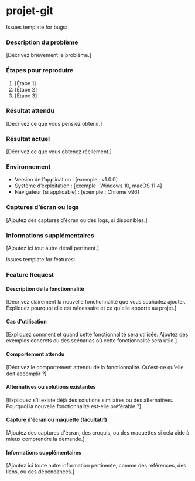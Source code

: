 # projet-git

Issues template for bugs:

### Description du problème

[Décrivez brièvement le problème.]

### Étapes pour reproduire

1. [Étape 1]
2. [Étape 2]
3. [Étape 3]

### Résultat attendu

[Décrivez ce que vous pensiez obtenir.]

### Résultat actuel

[Décrivez ce que vous obtenez réellement.]

### Environnement

-   Version de l’application : [exemple : v1.0.0]
-   Système d’exploitation : [exemple : Windows 10, macOS 11.4]
-   Navigateur (si applicable) : [exemple : Chrome v96]

### Captures d’écran ou logs

[Ajoutez des captures d’écran ou des logs, si disponibles.]

### Informations supplémentaires

[Ajoutez ici tout autre détail pertinent.]

Issues template for features:

### **Feature Request**

#### Description de la fonctionnalité

[Décrivez clairement la nouvelle fonctionnalité que vous souhaitez ajouter. Expliquez pourquoi elle est nécessaire et ce qu'elle apporte au projet.]

#### Cas d'utilisation

[Expliquez comment et quand cette fonctionnalité sera utilisée. Ajoutez des exemples concrets ou des scénarios où cette fonctionnalité sera utile.]

#### Comportement attendu

[Décrivez le comportement attendu de la fonctionnalité. Qu'est-ce qu'elle doit accomplir ?]

#### Alternatives ou solutions existantes

[Expliquez s'il existe déjà des solutions similaires ou des alternatives. Pourquoi la nouvelle fonctionnalité est-elle préférable ?]

#### Capture d'écran ou maquette (facultatif)

[Ajoutez des captures d'écran, des croquis, ou des maquettes si cela aide à mieux comprendre la demande.]

#### Informations supplémentaires

[Ajoutez ici toute autre information pertinente, comme des références, des liens, ou des dépendances.]
